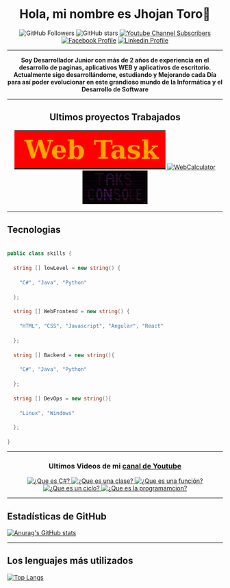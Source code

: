 <div align= "center">
  
# Hola, mi nombre es Jhojan Toro👋
![GitHub Followers](https://img.shields.io/github/followers/jdtp125753?style=social) 
![GitHub stars](https://img.shields.io/github/stars/jdtp125753?style=social)
[![Youtube Channel Subscribers](https://img.shields.io/youtube/channel/subscribers/UCxIGNpsrjzWgY1Eyai1by3A?style=social)](https://www.youtube.com/channel/UCxIGNpsrjzWgY1Eyai1by3A)
[![Facebook Profile](https://img.shields.io/badge/Facebook-8-100089324563350?style=social&logo=facebook)](https://www.facebook.com/profile.php?id=100089324563350)
[![Linkedin Profile](https://img.shields.io/badge/LINKEDIN-40-grey?style=social&logo=linkedin)](https://www.linkedin.com/in/jhojan-d-toro-pérez-a032231a2/)


  
<hr />
 
**<p>Soy Desarrollador Junior con más de 2 años de experiencia en el desarrollo de paginas, aplicativos WEB y aplicativos de escritorio. Actualmente sigo desarrollándome, estudiando y Mejorando cada Día para así  poder evolucionar en este grandioso mundo de la Informática y el Desarrollo de Software</p>**
 
<hr />

## Ultimos proyectos Trabajados

  <a href='https://github.com/jdtp125753/WebTask' target='_blank'>
    <img width='70%' src='./Image/WebTask/Title.png' alt='WebTask' />
  </a>

  <a href='https://github.com/jdtp125753/WebCalculator' target='_blank'>
    <img width='30%' src='./Image/WebCalculator/Operación.png' alt='WebCalculator' />

<a href='https://github.com/jdtp125753/TaskConsole' target='_blank'>
    <img width='30%' src='./Image/TaskConsole/TitleStaks.png' alt='Task Console' />
  </a>


  </a>



<hr />

<div align = "left">
  
## Tecnologias
  
```c#
  
public class skills {
  
  string [] lowLevel = new string() {
  
    "C#", "Java", "Python"
  
  };
  
  string [] WebFrontend = new string() {
    
    "HTML", "CSS", "Javascript", "Angular", "React"
  
  };
  
  string [] Backend = new string(){
  
    "C#", "Java", "Python"  
  
  };
  
  string [] DevOps = new string(){
  
    "Linux", "Windows"
  
  };
  
}
```
</div>  
  
<hr />

  ### Ultimos Videos de mi [canal de Youtube](https://www.youtube.com/channel/UCxIGNpsrjzWgY1Eyai1by3A)
  
  <a href='https://youtu.be/wf7LTbpRlo0' target='_blank'>
    <img width='30%' src='https://img.youtube.com/vi/wf7LTbpRlo0/mqdefault.jpg' alt='¿Que es C#?' />
  </a>
  
  <a href='https://youtu.be/NpkxNGUgOyY' target='_blank'>
    <img width='30%' src='https://img.youtube.com/vi/NpkxNGUgOyY/mqdefault.jpg' alt='¿Que es una clase?' />
  </a>
  
  <a href='https://youtu.be/wwaplC0Bnzs' target='_blank'>
    <img width='30%' src='https://img.youtube.com/vi/wwaplC0Bnzs/mqdefault.jpg' alt='¿Que es una función?' />
  </a>
  
  <a href='https://youtu.be/SkpwsP4zJNg' target='_blank'>
    <img width='30%' src='https://img.youtube.com/vi/SkpwsP4zJNg/mqdefault.jpg' alt='¿Que es un ciclo?' />
  </a>
  
  
  
  <a href='https://youtu.be/QMfEOjFIl0k' target='_blank'>
    <img width='30%' src='https://img.youtube.com/vi/QMfEOjFIl0k/mqdefault.jpg' alt='¿Que es la programamcion?' />
  </a>
  
  <hr />
  
<div align = "left">

## Estadísticas de GitHub

[![Anurag's GitHub stats](https://github-readme-stats.vercel.app/api?username=jdtp125753&theme=radical)](https://github.com/jdtp125753/github-readme-stats)

<hr />
  
## Los lenguajes más utilizados
  
[![Top Langs](https://github-readme-stats.vercel.app/api/top-langs?username=jdtp125753&layout=compact&theme=radical)](https://github.com/jdtp125753/github-readme-stats)

<br>
  
</div>
  
</div>
